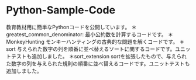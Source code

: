 # Python-Sample-Code
教育教材用に簡単なPythonコードを公開しています。
＊greatest_common_denominator:
	最小公約数を計算するコードです。
＊MonkeyHunting
	モンキーハンティングの古典的な問題を解くコードです。
＊sort
	与えられた数字の列を順番に並べ替えるソートに関するコードです。ユニットテストも追加しました。
＊sort_extension
	sortを拡張したもので、与えられた数字の列を与えられた規則の順番に並べ替えるコードです。ユニットテストも追加しました。